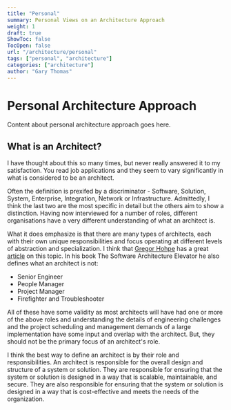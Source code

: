 ```yaml
---
title: "Personal"
summary: Personal Views on an Architecture Approach
weight: 1
draft: true 
ShowToc: false
TocOpen: false
url: "/architecture/personal"
tags: ["personal", "architecture"]
categories: ["architecture"]
author: "Gary Thomas"
---
```


# Personal Architecture Approach

Content about personal architecture approach goes here.

## What is an Architect?

I have thought about this so many times, but never really answered it to my satisfaction. You read job applications and they seem to vary significantly in what is considered to be an architect.

Often the definition is prexifed by a discriminator - Software, Solution, System, Enterprise, Integration, Network or Infrastructure. Admittedly, I think the last two are the most specific in detail but the others aim to show a distinction. Having now interviewed for a number of roles, different organisations have a very different understanding of what an architect is.

What it does emphasize is that there are many types of architects, each with their own unique responsibilities and focus operating at different levels of abstraction and specialization. I think that [Gregor Hohpe](https://www.gregoryhohpe.com/) has a great [article](https://www.gregoryhohpe.com/2019/01/21/what-is-an-architect/) on this topic. In his book The Software Architecture Elevator he also defines what an architect is not:

- Senior Engineer
- People Manager
- Project Manager
- Firefighter and Troubleshooter

All of these have some validity as most architects will have had one or more of the above roles and understanding the details of engineering challenges and the project scheduling and management demands of a large implementation have some input and overlap with the architect. But, they should not be the primary focus of an architect's role.

I think the best way to define an architect is by their role and responsibilities. An architect is responsible for the overall design and structure of a system or solution. They are responsible for ensuring that the system or solution is designed in a way that is scalable, maintainable, and secure. They are also responsible for ensuring that the system or solution is designed in a way that is cost-effective and meets the needs of the organization.



